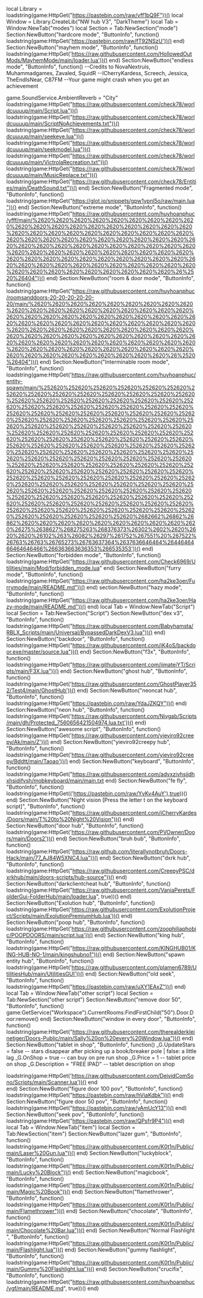 local Library = loadstring(game:HttpGet("https://pastebin.com/raw/vff1bQ9F"))()
local Window = Library.CreateLib("NW hub V3", "DarkTheme")
local Tab = Window:NewTab("modes")
local Section = Tab:NewSection("mode")
Section:NewButton("hardcore mode", "ButtonInfo", function()
loadstring(game:HttpGet('https://pastebin.com/raw/fT92NSzU'))()
end)
Section:NewButton("mayhem mode", "ButtonInfo", function()
loadstring(game:HttpGet('https://raw.githubusercontent.com/HollowedOutMods/MayhemMode/main/loader.lua'))()
end)
Section:NewButton("endless mode", "ButtonInfo", function()
--Credits to NovaNextruis, Muhammadgames, Zavaled, SquidR
--ICherryKardess, Screech, Jessica, TheEndIsNear, C87FM
--Your game might crash when you get an achievement

game.SoundService.AmbientReverb = "City"
loadstring(game:HttpGet("https://raw.githubusercontent.com/check78/worldcuuuup/main/Script.lua"))()
loadstring(game:HttpGet("https://raw.githubusercontent.com/check78/worldcuuuup/main/ScriptNoAchievements.txt"))()
loadstring(game:HttpGet("https://raw.githubusercontent.com/check78/worldcuuuup/main/seekeye.lua"))()
loadstring(game:HttpGet("https://raw.githubusercontent.com/check78/worldcuuuup/main/seekmodel.lua"))()
loadstring(game:HttpGet("https://raw.githubusercontent.com/check78/worldcuuuup/main/VictrolaRecreation.txt"))()
loadstring(game:HttpGet("https://raw.githubusercontent.com/check78/worldcuuuup/main/MusicReplace.txt"))()
loadstring(game:HttpGet("https://raw.githubusercontent.com/check78/Entities/main/DeathSound.txt"))()
end)
Section:NewButton("Fragmented mode", "ButtonInfo", function()
loadstring(game:HttpGet("https://glot.io/snippets/gpw1ypnl5o/raw/main.lua"))()
end)
Section:NewButton("extreme mode", "ButtonInfo", function()
loadstring(game:HttpGet("https://raw.githubusercontent.com/huyhoanphuc/yfff/main/%2620%2620%2620%2620%2620%2620%2620%2620%2620%2620%2620%2620%2620%2620%2620%2620%2620%2620%2620%2620%2620%2620%2620%2620%2620%2620%2620%2620%2620%2620%2620%2620%2620%2620%2620%2620%2620%2620%2620%2620%2620%2620%2620%2620%2620%2620%2620%2620%2620%2620%2620%2620%2620%2620%2620%2620%2620%2620%2620%2620%2620%2620%2620%2620%2620%2620%2620%2620%2620%2620%2620%2620%2620%2620%2620%2620%2620%2620%2620%2620%2620%2620%2620%2620%2620%2620%2620%2620%2620%2620%26%2520%26404"))()
end)
Section:NewButton("room & door mode", "ButtonInfo", function()
loadstring(game:HttpGet("https://raw.githubusercontent.com/huyhoanphuc/roomsanddoors-20-20-20-20-20-20/main/%2620%2620%2620%2620%2620%2620%2620%2620%2620%2620%2620%2620%2620%2620%2620%2620%2620%2620%2620%2620%2620%2620%2620%2620%2620%2620%2620%2620%2620%2620%2620%2620%2620%2620%2620%2620%2620%2620%2620%2620%2620%2620%2620%2620%2620%2620%2620%2620%2620%2620%2620%2620%2620%2620%2620%2620%2620%2620%2620%2620%2620%2620%2620%2620%2620%2620%2620%2620%2620%2620%2620%2620%2620%2620%2620%2620%2620%2620%2620%2620%2620%2620%2620%2620%2620%2620%2620%2620%2620%2620%26%2520%26404"))()
end)
Section:NewButton("Interminable room mode", "ButtonInfo", function()
loadstring(game:HttpGet('https://raw.githubusercontent.com/huyhoanphuc/entity-spawn/main/%252620%252620%252620%252620%252620%252620%252620%252620%252620%252620%252620%252620%252620%252620%252620%252620%252620%252620%252620%252620%252620%252620%252620%252620%252620%252620%252620%252620%252620%252620%252620%252620%252620%252620%252620%252620%252620%252620%252620%252620%252620%252620%252620%252620%252620%252620%252620%252620%252620%252620%252620%252620%252620%252620%252620%252620%252620%252620%252620%252620%252620%252620%252620%252620%252620%252620%252620%252620%252620%252620%252620%252620%252620%252620%252620%252620%252620%252620%252620%252620%252620%252620%252620%252620%252620%252620%252620%252620%252620%252620%252620%252620%252620%252620%252620%252620%252620%252620%252620%252620%252620%252620%252620%252620%252620%252620%252620%252620%252620%252620%252620%252620%252620%252620%252620%252620%252620%252620%252620%252620%252620%252620%252620%252620%252620%252620%252620%252620%252620%252620%252620%252620%252620%252620%252620%252620%252620%252620%252620%252620%252620%252620%252620%252620%252620%252620%252620%252620%252620%252620%252620%252620%252620%252620%252620%252620%2682662%26862%26862%2620%2620%2620%2620%2620%2620%2620%2620%2620%2620%26275%2638627%268275263%268376373%26302%2602%2620%2620%2620%26102%263%26082%26297%261752%267551%20%267522%26763%26763%26765273%26763637364%2637636646464%2644646466464646466%266363663636353%266535353'))()
end)
Section:NewButton("forbidden mode", "ButtonInfo", function()
loadstring(game:HttpGet("https://raw.githubusercontent.com/Check6969/Utilities/main/Mod/forbidden_mode.lua"
end)
Section:NewButton("furry mode", "ButtonInfo", function()
loadstring(game:HttpGet("https://raw.githubusercontent.com/ha2ke3oer/Furrymode/main/README.md"))()
end)
section:NewButton("hazy mode", "ButtonInfo", function()
loadstring(game:HttpGet("https://raw.githubusercontent.com/ha2ke3oer/Hazy-mode/main/README.md"))()
end)
local Tab = Window:NewTab("Script")
local Section = Tab:NewSection("Script")
Section:NewButton("dex v3", "ButtonInfo", function()
loadstring(game:HttpGet("https://raw.githubusercontent.com/Babyhamsta/RBLX_Scripts/main/Universal/BypassedDarkDexV3.lua"))() 
end)
Section:NewButton("backdoor", "ButtonInfo", function()
loadstring(game:HttpGet("https://raw.githubusercontent.com/iK4oS/backdoor.exe/master/source.lua"))()
 end)
Section:NewButton("f3x", "ButtonInfo", function()
loadstring(game:HttpGet("https://raw.githubusercontent.com/iimateiYT/Scripts/main/F3X.lua"))() 
end)
Section:NewButton("ghost hub", "ButtonInfo", function()
loadstring(game:HttpGet('https://raw.githubusercontent.com/GhostPlayer352/Test4/main/GhostHub'))() 
end)
Section:NewButton("neoncat hub", "ButtonInfo", function()
loadstring(game:HttpGet("https://pastebin.com/raw/YdaJZKQY"))()
end)
Section:NewButton("neon hub", "ButtonInfo", function()
loadstring(game:HttpGet('https://raw.githubusercontent.com/Nivgab/Scripts/main/dh/Protected_7560656421504974.lua.txt'))()
end)
Section:NewButton("awesome script", "ButtonInfo", function()
loadstring(game:HttpGet('https://raw.githubusercontent.com/yieviro92creepy/Ak/main/Z'))() 
end)
Section:NewButton("yieviro92creepy hub", "ButtonInfo", function()
loadstring(game:HttpGet('https://raw.githubusercontent.com/yieviro92creepy/Bddtt/main/Taoao'))()
end)
Section:NewButton("keyboard", "ButtonInfo", function()
loadstring(game:HttpGet("https://raw.githubusercontent.com/advxzivhsjjdhxhsidifvsh/mobkeyboard/main/main.txt
end)
Section:NewButton("fe fly", "ButtonInfo", function()
loadstring(game:HttpGet(('https://pastebin.com/raw/YvKv4AuY'),true))() 
end)
Section:NewButton("Night vision [Press the letter t on the keyboard script]", "ButtonInfo", function()
loadstring(game:HttpGet("https://raw.githubusercontent.com/iCherryKardes/Doors/main/T%20to%20Night%20Vision"))()
end)
Section:NewButton("door hub", "ButtonInfo", function()
loadstring(game:HttpGet('https://raw.githubusercontent.com/PVOwner/Doors/main/Doors2'))()
end)
Section:NewButton("bruh bub", "ButtonInfo", function()
loadstring(game:HttpGet("https://raw.github.com/literallynotbruh/Doors-Hack/main/77_AJ84W5XNC4.lua"))() 
end)
Section:NewButton("dxrk hub", "ButtonInfo", function()
loadstring(game:HttpGet("https://raw.githubusercontent.com/CreepyPSC/dxrkhub/main/doors-scripts/hub-source"))() 
end)
Section:NewButton("darkclientcheat hub", "ButtonInfo", function()
loadstring(game:HttpGet("https://raw.githubusercontent.com/VaniaPerets/FolderGui-FolderHub/main/loader.lua", true))()
end)
Section:NewButton("Exolution hub", "ButtonInfo", function()
loadstring(game:HttpGet('https://raw.githubusercontent.com/ExolutionProject/Scripts/main/ExolutionPremiumHub.lua'))() 
end)
Section:NewButton("poop hub", "ButtonInfo", function()
loadstring(game:HttpGet('https://raw.githubusercontent.com/zoophiliaphobic/POOPDOORS/main/script.lua'))()
end)
Section:NewButton("king hub", "ButtonInfo", function()
loadstring(game:HttpGet("https://raw.githubusercontent.com/KINGHUB01/KING-HUB-NO-1/main/kingshubno1"))()
end)
Section:NewButton("spawn entity hub", "ButtonInfo", function()
loadstring(game:HttpGet('https://raw.githubusercontent.com/plamen6789/UtilitiesHub/main/UtilitiesGUI'))()
end)
Section:NewButton("old seek", "ButtonInfo", function()
loadstring(game:HttpGet("https://pastebin.com/raw/uXY1EAxZ"))()
end)
local Tab = Window:NewTab("other script")
local Section = Tab:NewSection("other script")
Section:NewButton("remove door 50", "ButtonInfo", function()
game:GetService("Workspace").CurrentRooms:FindFirstChild("50").Door.Door:remove()
end)
Section:NewButton("window in every door", "ButtonInfo", function()
loadstring(game:HttpGet("https://raw.githubusercontent.com/therealderkleinetiger/Doors-Public/main/Sally%20on%20every%20Window.lua"))()
end)
Section:NewButton("tablet in shop", "ButtonInfo", function()
_G.UpdateStars = false -- stars disappear after picking up a book/breaker pole | false: a little lag
_G.OnShop = true -- can buy on pre run shop
_G.Price = 1 -- tablet price on shop
_G.Description = "FREE IPAD" -- tablet description on shop

loadstring(game:HttpGet('https://raw.githubusercontent.com/DeividComSono/Scripts/main/Scanner.lua'))()
  	end    
end)
Section:NewButton("figure door 100 pov", "ButtonInfo", function()
loadstring(game:HttpGet("https://pastebin.com/raw/hViaKdbk"))()
end)
Section:NewButton("figure door 50 pov", "ButtonInfo", function()
loadstring(game:HttpGet("https://pastebin.com/raw/yAmUcY13"))()
end)
Section:NewButton("seek pov", "ButtonInfo", function()
loadstring(game:HttpGet("https://pastebin.com/raw/QPsfr9P4"))()
end)
local Tab = Window:NewTab("item")
local Section = Tab:NewSection("item")
Section:NewButton("lazer gum", "ButtonInfo", function()
loadstring(game:HttpGet("https://raw.githubusercontent.com/K0t1n/Public/main/Laser%20Gun.lua"))()
end)
Section:NewButton("luckyblock", "ButtonInfo", function()
loadstring(game:HttpGet("https://raw.githubusercontent.com/K0t1n/Public/main/Lucky%20Block"))()
end)
Section:NewButton("magicbook", "ButtonInfo", function()
loadstring(game:HttpGet("https://raw.githubusercontent.com/K0t1n/Public/main/Magic%20Book"))()
end)
Section:NewButton("flamethrower", "ButtonInfo", function()
loadstring(game:HttpGet("https://raw.githubusercontent.com/K0t1n/Public/main/Flamethrower"))()
end)
Section:NewButton("chocolate", "ButtonInfo", function()
loadstring(game:HttpGet("https://raw.githubusercontent.com/K0t1n/Public/main/Chocolate%20Bar.lua"))()
end)
Section:NewButton("Normal Flashlight ", "ButtonInfo", function()
loadstring(game:HttpGet("https://raw.githubusercontent.com/K0t1n/Public/main/Flashlight.lua"))()
end)
Section:NewButton("gummy flashlight", "ButtonInfo", function()
loadstring(game:HttpGet("https://raw.githubusercontent.com/K0t1n/Public/main/Gummy%20Flashlight.lua"))()
end)
Section:NewButton("crucifix", "ButtonInfo", function()
loadstring(game:HttpGet("https://raw.githubusercontent.com/huyhoanphuc/ygf/main/README.md", true))()
end)

